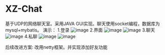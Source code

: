 # XZ-Chat
基于UDP的网络聊天室。采用JAVA GUI实现。聊天使用socket编程，数据库为mysql+mybatis。
演示：
1.登录
![image](https://user-images.githubusercontent.com/78432919/197316671-9f2c6f96-c049-4352-94a8-68a192608b84.png)
2.界面
![image](https://user-images.githubusercontent.com/78432919/197316733-2a3aba42-c552-42d4-9132-aaf9fbf71d74.png)
![image](https://user-images.githubusercontent.com/78432919/197316741-b114c55b-7209-4567-9420-037be3d84423.png)
3.聊天
![image](https://user-images.githubusercontent.com/78432919/197316764-2135e956-404e-448a-9790-c0b1e1b61deb.png)
4.私聊
![image](https://user-images.githubusercontent.com/78432919/197316790-733bee4a-a817-4400-837a-479351d31911.png)
![image](https://user-images.githubusercontent.com/78432919/197316802-7cafebff-29bf-45bf-859b-ffd6452349f1.png)

后续改进方案: 改用netty框架。并实现添加好友功能
